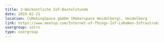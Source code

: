 ```yaml
---
title: 2-Wöchentliche IoT-Bastelstunde
date: 2019-02-21
location: CoMakingSpace gGmbH (Makerspace Heidelberg), Heidelberg
link: https://www.meetup.com/Internet-of-Things-IoT-LoRaWan-Infrastruktur-4-RheinNeckar/events/258998176/
usergroup: iotrn
type: usergroup
---
```

